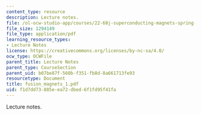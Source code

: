 ```yaml
---
content_type: resource
description: Lecture notes.
file: /ol-ocw-studio-app/courses/22-68j-superconducting-magnets-spring-2003/f1d7dd73885eea72dbed6f1fd95f41fa_fusion_magnets_1.pdf
file_size: 1294149
file_type: application/pdf
learning_resource_types:
- Lecture Notes
license: https://creativecommons.org/licenses/by-nc-sa/4.0/
ocw_type: OCWFile
parent_title: Lecture Notes
parent_type: CourseSection
parent_uid: b07be87f-560b-f351-fb8d-8a661713fe93
resourcetype: Document
title: fusion_magnets_1.pdf
uid: f1d7dd73-885e-ea72-dbed-6f1fd95f41fa
---
```

Lecture notes.
